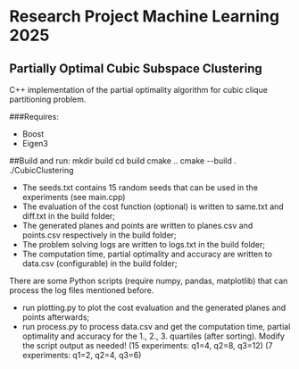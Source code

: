 # Research Project Machine Learning 2025
## Partially Optimal Cubic Subspace Clustering

C++ implementation of the partial optimality algorithm for cubic clique partitioning problem.

###Requires:
- Boost
- Eigen3

##Build and run: 
mkdir build
cd build
cmake ..
cmake --build .
./CubicClustering

- The seeds.txt contains 15 random seeds that can be used in the experiments (see main.cpp)
- The evaluation of the cost function (optional) is written to same.txt and diff.txt in the build folder;
- The generated planes and points are written to planes.csv and points.csv respectively in the build folder;
- The problem solving logs are written to logs.txt in the build folder;
- The computation time, partial optimality and accuracy are written to data.csv (configurable) in the build folder;

There are some Python scripts (require numpy, pandas, matplotlib) that can process the log files 
mentioned before.
- run plotting.py to plot the cost evaluation and the generated planes and points afterwards;
- run process.py to process data.csv and get the computation time, partial optimality and accuracy for the 1., 2., 3. quartiles (after sorting).
Modify the script output as needed!
(15 experiments: q1=4, q2=8, q3=12) 
(7 experiments: q1=2, q2=4, q3=6) 


